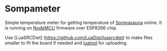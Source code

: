 Sompameter
==========

Simple temperature meter for getting temperature of [Sompasauna](www.sompasauna.fi) online.
It is running on [NodeMCU](http://nodemcu.com/index_en.html) firmware over ESP8266 chip.

Use [LuaSRCDiet] (https://github.com/LuaDist/luasrcdiet) to make files smaller to fit the
board if needed and [luatool](https://github.com/4refr0nt/luatool) for uploading.
